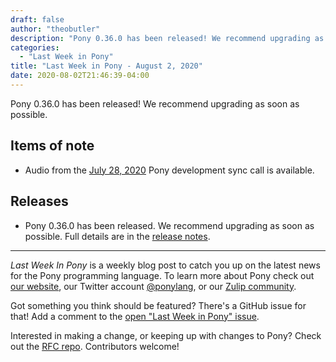 ```yaml
---
draft: false
author: "theobutler"
description: "Pony 0.36.0 has been released! We recommend upgrading as soon as possible."
categories:
  - "Last Week in Pony"
title: "Last Week in Pony - August 2, 2020"
date: 2020-08-02T21:46:39-04:00
---
```


Pony 0.36.0 has been released! We recommend upgrading as soon as possible.
<!-- more -->

## Items of note

- Audio from the [July 28, 2020](https://sync-recordings.ponylang.io/r/2020_07_28.m4a) Pony development sync call is available.

## Releases

- Pony 0.36.0 has been released. We recommend upgrading as soon as possible. Full details are in the [release notes](https://github.com/ponylang/ponyc/releases/tag/0.36.0).

---

_Last Week In Pony_ is a weekly blog post to catch you up on the latest news for the Pony programming language. To learn more about Pony check out [our website](https://ponylang.io), our Twitter account [@ponylang](https://twitter.com/ponylang), or our [Zulip community](https://ponylang.zulipchat.com).

Got something you think should be featured? There's a GitHub issue for that! Add a comment to the [open "Last Week in Pony" issue](https://github.com/ponylang/ponylang.github.io/issues?q=is%3Aissue+is%3Aopen+label%3Alast-week-in-pony).

Interested in making a change, or keeping up with changes to Pony? Check out the [RFC repo](https://github.com/ponylang/rfcs). Contributors welcome!
